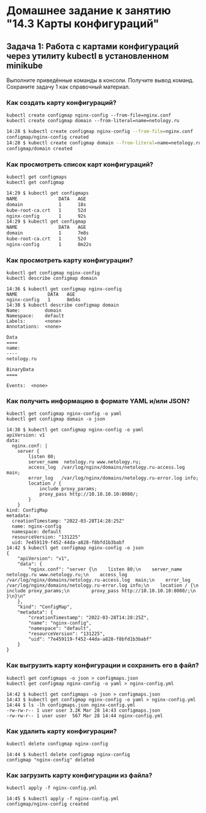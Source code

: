 # Домашнее задание к занятию "14.3 Карты конфигураций"

## Задача 1: Работа с картами конфигураций через утилиту kubectl в установленном minikube

Выполните приведённые команды в консоли. Получите вывод команд. Сохраните
задачу 1 как справочный материал.

### Как создать карту конфигураций?

```
kubectl create configmap nginx-config --from-file=nginx.conf
kubectl create configmap domain --from-literal=name=netology.ru
```
```sh
14:28 $ kubectl create configmap nginx-config --from-file=nginx.conf
configmap/nginx-config created
14:28 $ kubectl create configmap domain --from-literal=name=netology.ru
configmap/domain created
```
### Как просмотреть список карт конфигураций?

```
kubectl get configmaps
kubectl get configmap
```
```sh
14:29 $ kubectl get configmaps
NAME               DATA   AGE
domain             1      18s
kube-root-ca.crt   1      52d
nginx-config       1      92s
14:29 $ kubectl get configmap
NAME               DATA   AGE
domain             1      7m8s
kube-root-ca.crt   1      52d
nginx-config       1      8m22s
```
### Как просмотреть карту конфигурации?

```
kubectl get configmap nginx-config
kubectl describe configmap domain
```
```
14:36 $ kubectl get configmap nginx-config
NAME           DATA   AGE
nginx-config   1      8m54s
14:38 $ kubectl describe configmap domain
Name:         domain
Namespace:    default
Labels:       <none>
Annotations:  <none>

Data
====
name:
----
netology.ru

BinaryData
====

Events:  <none>
```

### Как получить информацию в формате YAML и/или JSON?

```
kubectl get configmap nginx-config -o yaml
kubectl get configmap domain -o json
```
```
14:38 $ kubectl get configmap nginx-config -o yaml
apiVersion: v1
data:
  nginx.conf: |
    server {
        listen 80;
        server_name  netology.ru www.netology.ru;
        access_log  /var/log/nginx/domains/netology.ru-access.log  main;
        error_log   /var/log/nginx/domains/netology.ru-error.log info;
        location / {
            include proxy_params;
            proxy_pass http://10.10.10.10:8080/;
        }
    }
kind: ConfigMap
metadata:
  creationTimestamp: "2022-03-28T14:28:25Z"
  name: nginx-config
  namespace: default
  resourceVersion: "131225"
  uid: 7e459119-f452-44da-a828-f8bfd1b3babf
14:42 $ kubectl get configmap nginx-config -o json
{
    "apiVersion": "v1",
    "data": {
        "nginx.conf": "server {\n    listen 80;\n    server_name  netology.ru www.netology.ru;\n    access_log  /var/log/nginx/domains/netology.ru-access.log  main;\n    error_log   /var/log/nginx/domains/netology.ru-error.log info;\n    location / {\n        include proxy_params;\n        proxy_pass http://10.10.10.10:8080/;\n    }\n}\n"
    },
    "kind": "ConfigMap",
    "metadata": {
        "creationTimestamp": "2022-03-28T14:28:25Z",
        "name": "nginx-config",
        "namespace": "default",
        "resourceVersion": "131225",
        "uid": "7e459119-f452-44da-a828-f8bfd1b3babf"
    }
}
```

### Как выгрузить карту конфигурации и сохранить его в файл?

```
kubectl get configmaps -o json > configmaps.json
kubectl get configmap nginx-config -o yaml > nginx-config.yml
```
```
14:42 $ kubectl get configmaps -o json > configmaps.json
14:43 $ kubectl get configmap nginx-config -o yaml > nginx-config.yml
14:44 $ ls -lh configmaps.json nginx-config.yml 
-rw-rw-r-- 1 user user 3.2K Mar 28 14:43 configmaps.json
-rw-rw-r-- 1 user user  567 Mar 28 14:44 nginx-config.yml
```
### Как удалить карту конфигурации?

```
kubectl delete configmap nginx-config
```
```
14:44 $ kubectl delete configmap nginx-config
configmap "nginx-config" deleted
```
### Как загрузить карту конфигурации из файла?

```
kubectl apply -f nginx-config.yml
```
```
14:45 $ kubectl apply -f nginx-config.yml
configmap/nginx-config created
```

